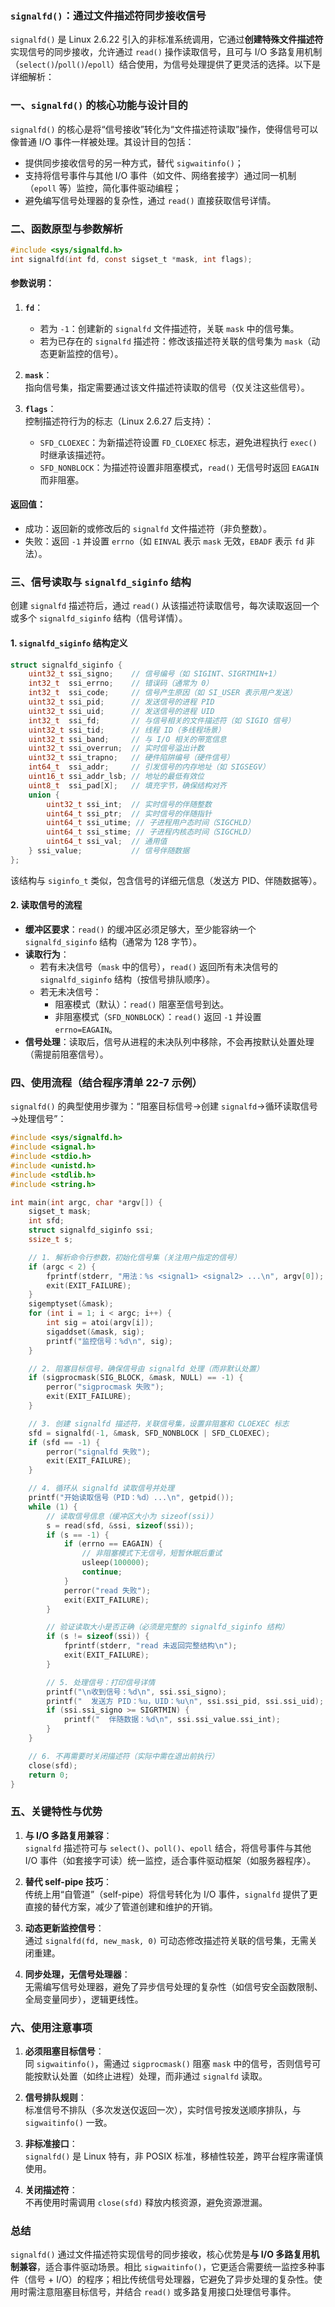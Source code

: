 ### `signalfd()`：通过文件描述符同步接收信号  
`signalfd()` 是 Linux 2.6.22 引入的非标准系统调用，它通过**创建特殊文件描述符**实现信号的同步接收，允许通过 `read()` 操作读取信号，且可与 I/O 多路复用机制（`select()`/`poll()`/`epoll`）结合使用，为信号处理提供了更灵活的选择。以下是详细解析：


### 一、`signalfd()` 的核心功能与设计目的  
`signalfd()` 的核心是将“信号接收”转化为“文件描述符读取”操作，使得信号可以像普通 I/O 事件一样被处理。其设计目的包括：  
- 提供同步接收信号的另一种方式，替代 `sigwaitinfo()`；  
- 支持将信号事件与其他 I/O 事件（如文件、网络套接字）通过同一机制（`epoll` 等）监控，简化事件驱动编程；  
- 避免编写信号处理器的复杂性，通过 `read()` 直接获取信号详情。  


### 二、函数原型与参数解析  
```c
#include <sys/signalfd.h>
int signalfd(int fd, const sigset_t *mask, int flags);
```  

#### 参数说明：  
1. **`fd`**：  
   - 若为 `-1`：创建新的 `signalfd` 文件描述符，关联 `mask` 中的信号集。  
   - 若为已存在的 `signalfd` 描述符：修改该描述符关联的信号集为 `mask`（动态更新监控的信号）。  

2. **`mask`**：  
   指向信号集，指定需要通过该文件描述符读取的信号（仅关注这些信号）。  

3. **`flags`**：  
   控制描述符行为的标志（Linux 2.6.27 后支持）：  
   - `SFD_CLOEXEC`：为新描述符设置 `FD_CLOEXEC` 标志，避免进程执行 `exec()` 时继承该描述符。  
   - `SFD_NONBLOCK`：为描述符设置非阻塞模式，`read()` 无信号时返回 `EAGAIN` 而非阻塞。  


#### 返回值：  
- 成功：返回新的或修改后的 `signalfd` 文件描述符（非负整数）。  
- 失败：返回 `-1` 并设置 `errno`（如 `EINVAL` 表示 `mask` 无效，`EBADF` 表示 `fd` 非法）。  


### 三、信号读取与 `signalfd_siginfo` 结构  
创建 `signalfd` 描述符后，通过 `read()` 从该描述符读取信号，每次读取返回一个或多个 `signalfd_siginfo` 结构（信号详情）。  


#### 1. `signalfd_siginfo` 结构定义  
```c
struct signalfd_siginfo {
    uint32_t ssi_signo;    // 信号编号（如 SIGINT、SIGRTMIN+1）
    int32_t  ssi_errno;    // 错误码（通常为 0）
    int32_t  ssi_code;     // 信号产生原因（如 SI_USER 表示用户发送）
    uint32_t ssi_pid;      // 发送信号的进程 PID
    uint32_t ssi_uid;      // 发送信号的进程 UID
    int32_t  ssi_fd;       // 与信号相关的文件描述符（如 SIGIO 信号）
    uint32_t ssi_tid;      // 线程 ID（多线程场景）
    uint32_t ssi_band;     // 与 I/O 相关的带宽信息
    uint32_t ssi_overrun;  // 实时信号溢出计数
    uint32_t ssi_trapno;   // 硬件陷阱编号（硬件信号）
    int64_t  ssi_addr;     // 引发信号的内存地址（如 SIGSEGV）
    uint16_t ssi_addr_lsb; // 地址的最低有效位
    uint8_t  ssi_pad[X];   // 填充字节，确保结构对齐
    union {
        uint32_t ssi_int;  // 实时信号的伴随整数
        uint64_t ssi_ptr;  // 实时信号的伴随指针
        uint64_t ssi_utime; // 子进程用户态时间（SIGCHLD）
        uint64_t ssi_stime; // 子进程内核态时间（SIGCHLD）
        uint64_t ssi_val;  // 通用值
    } ssi_value;           // 信号伴随数据
};
```  
该结构与 `siginfo_t` 类似，包含信号的详细元信息（发送方 PID、伴随数据等）。  


#### 2. 读取信号的流程  
- **缓冲区要求**：`read()` 的缓冲区必须足够大，至少能容纳一个 `signalfd_siginfo` 结构（通常为 128 字节）。  
- **读取行为**：  
  - 若有未决信号（`mask` 中的信号），`read()` 返回所有未决信号的 `signalfd_siginfo` 结构（按信号排队顺序）。  
  - 若无未决信号：  
    - 阻塞模式（默认）：`read()` 阻塞至信号到达。  
    - 非阻塞模式（`SFD_NONBLOCK`）：`read()` 返回 `-1` 并设置 `errno=EAGAIN`。  
- **信号处理**：读取后，信号从进程的未决队列中移除，不会再按默认处置处理（需提前阻塞信号）。  


### 四、使用流程（结合程序清单 22-7 示例）  
`signalfd()` 的典型使用步骤为：“阻塞目标信号→创建 `signalfd`→循环读取信号→处理信号”：  

```c
#include <sys/signalfd.h>
#include <signal.h>
#include <stdio.h>
#include <unistd.h>
#include <stdlib.h>
#include <string.h>

int main(int argc, char *argv[]) {
    sigset_t mask;
    int sfd;
    struct signalfd_siginfo ssi;
    ssize_t s;

    // 1. 解析命令行参数，初始化信号集（关注用户指定的信号）
    if (argc < 2) {
        fprintf(stderr, "用法：%s <signal1> <signal2> ...\n", argv[0]);
        exit(EXIT_FAILURE);
    }
    sigemptyset(&mask);
    for (int i = 1; i < argc; i++) {
        int sig = atoi(argv[i]);
        sigaddset(&mask, sig);
        printf("监控信号：%d\n", sig);
    }

    // 2. 阻塞目标信号，确保信号由 signalfd 处理（而非默认处置）
    if (sigprocmask(SIG_BLOCK, &mask, NULL) == -1) {
        perror("sigprocmask 失败");
        exit(EXIT_FAILURE);
    }

    // 3. 创建 signalfd 描述符，关联信号集，设置非阻塞和 CLOEXEC 标志
    sfd = signalfd(-1, &mask, SFD_NONBLOCK | SFD_CLOEXEC);
    if (sfd == -1) {
        perror("signalfd 失败");
        exit(EXIT_FAILURE);
    }

    // 4. 循环从 signalfd 读取信号并处理
    printf("开始读取信号（PID：%d）...\n", getpid());
    while (1) {
        // 读取信号信息（缓冲区大小为 sizeof(ssi)）
        s = read(sfd, &ssi, sizeof(ssi));
        if (s == -1) {
            if (errno == EAGAIN) {
                // 非阻塞模式下无信号，短暂休眠后重试
                usleep(100000);
                continue;
            }
            perror("read 失败");
            exit(EXIT_FAILURE);
        }

        // 验证读取大小是否正确（必须是完整的 signalfd_siginfo 结构）
        if (s != sizeof(ssi)) {
            fprintf(stderr, "read 未返回完整结构\n");
            exit(EXIT_FAILURE);
        }

        // 5. 处理信号：打印信号详情
        printf("\n收到信号：%d\n", ssi.ssi_signo);
        printf("  发送方 PID：%u，UID：%u\n", ssi.ssi_pid, ssi.ssi_uid);
        if (ssi.ssi_signo >= SIGRTMIN) {
            printf("  伴随数据：%d\n", ssi.ssi_value.ssi_int);
        }
    }

    // 6. 不再需要时关闭描述符（实际中需在退出前执行）
    close(sfd);
    return 0;
}
```  


### 五、关键特性与优势  
1. **与 I/O 多路复用兼容**：  
   `signalfd` 描述符可与 `select()`、`poll()`、`epoll` 结合，将信号事件与其他 I/O 事件（如套接字可读）统一监控，适合事件驱动框架（如服务器程序）。  

2. **替代 self-pipe 技巧**：  
   传统上用“自管道”（self-pipe）将信号转化为 I/O 事件，`signalfd` 提供了更直接的替代方案，减少了管道创建和维护的开销。  

3. **动态更新监控信号**：  
   通过 `signalfd(fd, new_mask, 0)` 可动态修改描述符关联的信号集，无需关闭重建。  

4. **同步处理，无信号处理器**：  
   无需编写信号处理器，避免了异步信号处理的复杂性（如信号安全函数限制、全局变量同步），逻辑更线性。  


### 六、使用注意事项  
1. **必须阻塞目标信号**：  
   同 `sigwaitinfo()`，需通过 `sigprocmask()` 阻塞 `mask` 中的信号，否则信号可能按默认处置（如终止进程）处理，而非通过 `signalfd` 读取。  

2. **信号排队规则**：  
   标准信号不排队（多次发送仅返回一次），实时信号按发送顺序排队，与 `sigwaitinfo()` 一致。  

3. **非标准接口**：  
   `signalfd()` 是 Linux 特有，非 POSIX 标准，移植性较差，跨平台程序需谨慎使用。  

4. **关闭描述符**：  
   不再使用时需调用 `close(sfd)` 释放内核资源，避免资源泄漏。  


### 总结  
`signalfd()` 通过文件描述符实现信号的同步接收，核心优势是**与 I/O 多路复用机制兼容**，适合事件驱动场景。相比 `sigwaitinfo()`，它更适合需要统一监控多种事件（信号 + I/O）的程序；相比传统信号处理器，它避免了异步处理的复杂性。使用时需注意阻塞目标信号，并结合 `read()` 或多路复用接口处理信号事件。